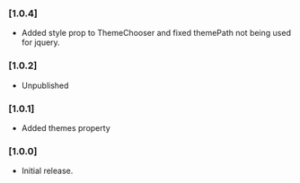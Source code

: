 ### [1.0.4]
* Added style prop to ThemeChooser and fixed themePath not being used for jquery.

### [1.0.2]
* Unpublished

### [1.0.1]
* Added themes property

### [1.0.0]
* Initial release.

